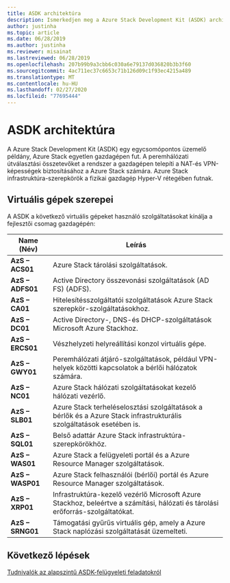 ```yaml
---
title: ASDK architektúra
description: Ismerkedjen meg a Azure Stack Development Kit (ASDK) architektúrával.
author: justinha
ms.topic: article
ms.date: 06/28/2019
ms.author: justinha
ms.reviewer: misainat
ms.lastreviewed: 06/28/2019
ms.openlocfilehash: 207b99b9a3cbb6c030a6e79137d036820b3b3f60
ms.sourcegitcommit: 4ac711ec37c6653c71b126d09c1f93ec4215a489
ms.translationtype: MT
ms.contentlocale: hu-HU
ms.lasthandoff: 02/27/2020
ms.locfileid: "77695444"
---
```

# <a name="asdk-architecture"></a>ASDK architektúra
A Azure Stack Development Kit (ASDK) egy egycsomópontos üzemelő példány, Azure Stack egyetlen gazdagépen fut. A peremhálózati útválasztási összetevőket a rendszer a gazdagépen telepíti a NAT-és VPN-képességek biztosításához a Azure Stack számára. Azure Stack infrastruktúra-szerepkörök a fizikai gazdagép Hyper-V rétegében futnak.


## <a name="virtual-machine-roles"></a>Virtuális gépek szerepei
A ASDK a következő virtuális gépeket használó szolgáltatásokat kínálja a fejlesztői csomag gazdagépén:

| Name (Név) | Leírás |
| ----- | ----- |
| **AzS – ACS01** | Azure Stack tárolási szolgáltatások.|
| **AzS – ADFS01** | Active Directory összevonási szolgáltatások (AD FS) (ADFS).  |
| **AzS – CA01** | Hitelesítésszolgáltatói szolgáltatások Azure Stack szerepkör-szolgáltatásokhoz.|
| **AzS – DC01** | Active Directory-, DNS-és DHCP-szolgáltatások Microsoft Azure Stackhoz.|
| **AzS – ERCS01** | Vészhelyzeti helyreállítási konzol virtuális gépe. |
| **AzS – GWY01** | Peremhálózati átjáró-szolgáltatások, például VPN-helyek közötti kapcsolatok a bérlői hálózatok számára.|
| **AzS – NC01** | Azure Stack hálózati szolgáltatásokat kezelő hálózati vezérlő.  |
| **AzS – SLB01** | Azure Stack terheléselosztási szolgáltatások a bérlők és a Azure Stack infrastrukturális szolgáltatások esetében is.  |
| **AzS – SQL01** | Belső adattár Azure Stack infrastruktúra-szerepkörökhöz.  |
| **AzS – WAS01** | Azure Stack a felügyeleti portál és a Azure Resource Manager szolgáltatások.|
| **AzS – WASP01**| Azure Stack felhasználói (bérlői) portál és Azure Resource Manager szolgáltatások.|
| **AzS – XRP01** | Infrastruktúra-kezelő vezérlő Microsoft Azure Stackhoz, beleértve a számítási, hálózati és tárolási erőforrás-szolgáltatókat.|
| **AzS – SRNG01** | Támogatási gyűrűs virtuális gép, amely a Azure Stack naplózási szolgáltatását üzemelteti. |

## <a name="next-steps"></a>Következő lépések
[Tudnivalók az alapszintű ASDK-felügyeleti feladatokról](asdk-admin-basics.md)
